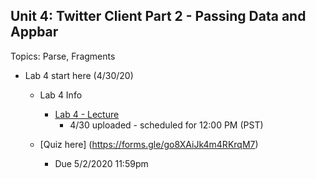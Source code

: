 ## Unit 4: Twitter Client Part 2 - Passing Data and Appbar
Topics: Parse, Fragments
* Lab 4 start here (4/30/20)
  * Lab 4 Info
     * [Lab 4 - Lecture](https://www.youtube.com/watch?v=Kbo92LJVnnI&list=PLOEUsu_VNFSnNNGBlzEi2yjlcxLUzaN0A)
          * 4/30 uploaded - scheduled for 12:00 PM (PST)

  * [Quiz here] (https://forms.gle/go8XAiJk4m4RKrqM7)
     * Due 5/2/2020 11:59pm
